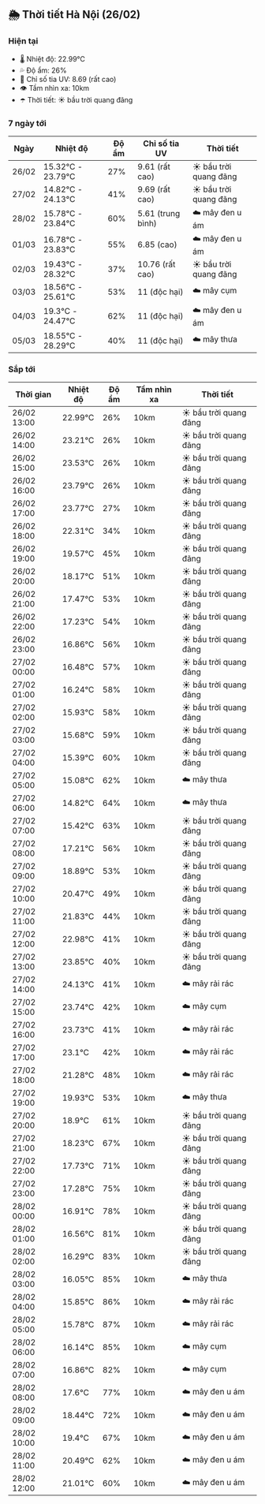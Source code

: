 ## 🌦️ Thời tiết Hà Nội (26/02)

### Hiện tại

- 🌡️ Nhiệt độ: 22.99℃
- 💦 Độ ẩm: 26%
- 🌟 Chỉ số tia UV: 8.69 (rất cao)
- 👁️ Tầm nhìn xa: 10km
- ☂️ Thời tiết: ☀️ bầu trời quang đãng

### 7 ngày tới

| Ngày | Nhiệt độ | Độ ẩm | Chỉ số tia UV | Thời tiết |
| --- | --- | --- | --- | --- |
| 26/02 | 15.32℃ - 23.79℃ | 27% | 9.61 (rất cao) | ☀️ bầu trời quang đãng |
| 27/02 | 14.82℃ - 24.13℃ | 41% | 9.69 (rất cao) | ☀️ bầu trời quang đãng |
| 28/02 | 15.78℃ - 23.84℃ | 60% | 5.61 (trung bình) | ☁️ mây đen u ám |
| 01/03 | 16.78℃ - 23.83℃ | 55% | 6.85 (cao) | ☁️ mây đen u ám |
| 02/03 | 19.43℃ - 28.32℃ | 37% | 10.76 (rất cao) | ☀️ bầu trời quang đãng |
| 03/03 | 18.56℃ - 25.61℃ | 53% | 11 (độc hại) | ☁️ mây cụm |
| 04/03 | 19.3℃ - 24.47℃ | 62% | 11 (độc hại) | ☁️ mây đen u ám |
| 05/03 | 18.55℃ - 28.29℃ | 40% | 11 (độc hại) | ☁️ mây thưa |

### Sắp tới

| Thời gian | Nhiệt độ | Độ ẩm | Tầm nhìn xa | Thời tiết |
| --- | --- | --- | --- | --- |
| 26/02 13:00 | 22.99℃ | 26% | 10km | ☀️ bầu trời quang đãng |
| 26/02 14:00 | 23.21℃ | 26% | 10km | ☀️ bầu trời quang đãng |
| 26/02 15:00 | 23.53℃ | 26% | 10km | ☀️ bầu trời quang đãng |
| 26/02 16:00 | 23.79℃ | 26% | 10km | ☀️ bầu trời quang đãng |
| 26/02 17:00 | 23.77℃ | 27% | 10km | ☀️ bầu trời quang đãng |
| 26/02 18:00 | 22.31℃ | 34% | 10km | ☀️ bầu trời quang đãng |
| 26/02 19:00 | 19.57℃ | 45% | 10km | ☀️ bầu trời quang đãng |
| 26/02 20:00 | 18.17℃ | 51% | 10km | ☀️ bầu trời quang đãng |
| 26/02 21:00 | 17.47℃ | 53% | 10km | ☀️ bầu trời quang đãng |
| 26/02 22:00 | 17.23℃ | 54% | 10km | ☀️ bầu trời quang đãng |
| 26/02 23:00 | 16.86℃ | 56% | 10km | ☀️ bầu trời quang đãng |
| 27/02 00:00 | 16.48℃ | 57% | 10km | ☀️ bầu trời quang đãng |
| 27/02 01:00 | 16.24℃ | 58% | 10km | ☀️ bầu trời quang đãng |
| 27/02 02:00 | 15.93℃ | 58% | 10km | ☀️ bầu trời quang đãng |
| 27/02 03:00 | 15.68℃ | 59% | 10km | ☀️ bầu trời quang đãng |
| 27/02 04:00 | 15.39℃ | 60% | 10km | ☀️ bầu trời quang đãng |
| 27/02 05:00 | 15.08℃ | 62% | 10km | ☁️ mây thưa |
| 27/02 06:00 | 14.82℃ | 64% | 10km | ☁️ mây thưa |
| 27/02 07:00 | 15.42℃ | 63% | 10km | ☀️ bầu trời quang đãng |
| 27/02 08:00 | 17.21℃ | 56% | 10km | ☀️ bầu trời quang đãng |
| 27/02 09:00 | 18.89℃ | 53% | 10km | ☀️ bầu trời quang đãng |
| 27/02 10:00 | 20.47℃ | 49% | 10km | ☀️ bầu trời quang đãng |
| 27/02 11:00 | 21.83℃ | 44% | 10km | ☀️ bầu trời quang đãng |
| 27/02 12:00 | 22.98℃ | 41% | 10km | ☀️ bầu trời quang đãng |
| 27/02 13:00 | 23.85℃ | 40% | 10km | ☀️ bầu trời quang đãng |
| 27/02 14:00 | 24.13℃ | 41% | 10km | ☁️ mây rải rác |
| 27/02 15:00 | 23.74℃ | 42% | 10km | ☁️ mây cụm |
| 27/02 16:00 | 23.73℃ | 41% | 10km | ☁️ mây rải rác |
| 27/02 17:00 | 23.1℃ | 42% | 10km | ☁️ mây rải rác |
| 27/02 18:00 | 21.28℃ | 48% | 10km | ☁️ mây rải rác |
| 27/02 19:00 | 19.93℃ | 53% | 10km | ☁️ mây thưa |
| 27/02 20:00 | 18.9℃ | 61% | 10km | ☀️ bầu trời quang đãng |
| 27/02 21:00 | 18.23℃ | 67% | 10km | ☀️ bầu trời quang đãng |
| 27/02 22:00 | 17.73℃ | 71% | 10km | ☀️ bầu trời quang đãng |
| 27/02 23:00 | 17.28℃ | 75% | 10km | ☀️ bầu trời quang đãng |
| 28/02 00:00 | 16.91℃ | 78% | 10km | ☀️ bầu trời quang đãng |
| 28/02 01:00 | 16.56℃ | 81% | 10km | ☀️ bầu trời quang đãng |
| 28/02 02:00 | 16.29℃ | 83% | 10km | ☀️ bầu trời quang đãng |
| 28/02 03:00 | 16.05℃ | 85% | 10km | ☁️ mây thưa |
| 28/02 04:00 | 15.85℃ | 86% | 10km | ☁️ mây rải rác |
| 28/02 05:00 | 15.78℃ | 87% | 10km | ☁️ mây rải rác |
| 28/02 06:00 | 16.14℃ | 85% | 10km | ☁️ mây cụm |
| 28/02 07:00 | 16.86℃ | 82% | 10km | ☁️ mây cụm |
| 28/02 08:00 | 17.6℃ | 77% | 10km | ☁️ mây đen u ám |
| 28/02 09:00 | 18.44℃ | 72% | 10km | ☁️ mây đen u ám |
| 28/02 10:00 | 19.4℃ | 67% | 10km | ☁️ mây đen u ám |
| 28/02 11:00 | 20.49℃ | 62% | 10km | ☁️ mây đen u ám |
| 28/02 12:00 | 21.01℃ | 60% | 10km | ☁️ mây đen u ám |
